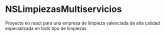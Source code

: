 # NSLimpiezasMultiservicios
Proyecto en react para una empresa de limpieza valenciada de alta calidad especializada en  todo tipo de limpiezas
